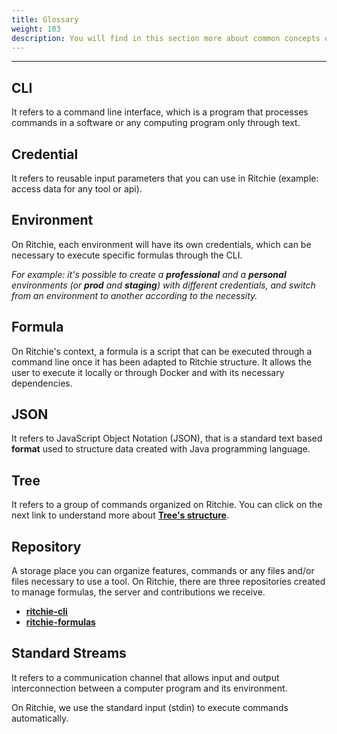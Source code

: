 ```yaml
---
title: Glossary
weight: 103
description: You will find in this section more about common concepts on development field.
---
```


---

## **CLI**

It refers to a command line interface, which is a program that processes commands in a software or any computing program only through text. 

## **Credential**

It refers to reusable input parameters that you can use in Ritchie \(example: access data for any tool or api\).

## **Environment**

On Ritchie, each environment will have its own credentials, which can be necessary to execute specific formulas through the CLI.   
  
_For example: it's possible to create a **professional** and a **personal** environments \(or **prod** and **staging**\) with different credentials, and switch from an environment to another according to the necessity._

## **Formula**

On Ritchie's context, a formula is a script that can be executed through a command line once it has been adapted to Ritchie structure. It allows the user to execute it locally or through Docker and with its necessary dependencies.

## **JSON**

It refers to JavaScript Object Notation \(JSON\), that is a standard text based **format** used to structure data created with Java programming language.

## **Tree**

It refers to a group of commands organized on Ritchie. You can click on the next link to understand more about [**Tree's structure**](key-concepts#command-tree).

## **Repository**

A storage place you can organize features, commands or any files and/or files necessary to use a tool. On Ritchie, there are three repositories created to manage formulas, the server and contributions we receive.

* [**ritchie-cli**](https://github.com/ZupIT/ritchie-cli)
* [**ritchie-formulas**](https://github.com/ZupIT/ritchie-formulas)

## **Standard Streams**

It refers to a communication channel that allows input and output interconnection between a computer program and its environment.

On Ritchie, we use the standard input \(stdin\) to execute commands automatically.
